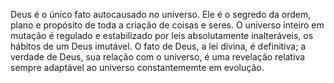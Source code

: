 ﻿Deus é o único fato autocausado no universo. Ele é o segredo da ordem, plano e propósito de toda a criação de coisas e seres. O universo inteiro em mutação é regulado e estabilizado por leis absolutamente inalteráveis, os hábitos de um Deus imutável. O fato de Deus, a lei divina, é definitiva; a verdade de Deus, sua relação com o universo, é uma revelação relativa sempre adaptável ao universo constantememte em evolução.